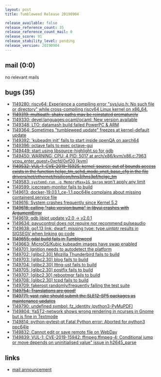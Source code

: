 ```yaml
---
layout: post
title: Tumbleweed Release 20190904

release_available: false
release_reference_count: 35
release_reference_count_mail: 0
release_score: 91
release_stability_level: pending
release_version: 20190904
---
```


## mail (0:0)

no relevant mails

## bugs (35)

<!--more-->

- [1149280: riscv64: Experience a compiling error "sys/uio.h: No such file or directory" while cross-compiling riscv64 Linux kernel on x86_64.](https://bugzilla.opensuse.org/show_bug.cgi?id=1149280)
- ~~[1149319: multipath: shaky paths may be reinstated prematurely](https://bugzilla.opensuse.org/show_bug.cgi?id=1149319)~~
- [1149330: devel:languages:ocaml/ocaml: New version available](https://bugzilla.opensuse.org/show_bug.cgi?id=1149330)
- [1149348: LTO: datamash build failed PowerPC & ARM](https://bugzilla.opensuse.org/show_bug.cgi?id=1149348)
- [1149364: Sometimes "tumbleweed update" freezes at kernel-default update](https://bugzilla.opensuse.org/show_bug.cgi?id=1149364)
- [1149392: 'kubeadm init' fails to start inside openQA on aarch64](https://bugzilla.opensuse.org/show_bug.cgi?id=1149392)
- [1149396: octave fails to exec octave-gui](https://bugzilla.opensuse.org/show_bug.cgi?id=1149396)
- [1149449: start using libsource-highlight.so for gdb](https://bugzilla.opensuse.org/show_bug.cgi?id=1149449)
- [1149450: WARNING: CPU: 4 PID: 5017 at arch/x86/kvm/x86.c:7963 vcpu_enter_guest+0xcfd/0xf20 \[kvm\]](https://bugzilla.opensuse.org/show_bug.cgi?id=1149450)
- ~~[1149532: VUL-1: CVE-2019-15925: kernel-source: out of bounds access exists in the function hclge_tm_schd_mode_vnet_base_cfg in the file drivers/net/ethernet/hisilicon/hns3/hns3pf/hclge_tm](https://bugzilla.opensuse.org/show_bug.cgi?id=1149532)~~
- [1149583: `systemd-run -p MemoryMax=1G $prog` won't apply any limit](https://bugzilla.opensuse.org/show_bug.cgi?id=1149583)
- [1149599: icecream-monitor fails to build](https://bugzilla.opensuse.org/show_bug.cgi?id=1149599)
- [1149613: docker-19.03.1_ce-1.1.ppc64le complains about missing containerd.service file](https://bugzilla.opensuse.org/show_bug.cgi?id=1149613)
- [1149616: System crashes frequently since Kernel 5.2](https://bugzilla.opensuse.org/show_bug.cgi?id=1149616)
- ~~[1149618: calling "rake version:bump" in libyui crashes with ArgumentError](https://bugzilla.opensuse.org/show_bug.cgi?id=1149618)~~
- [1149619: gdb libipt update v2.0 -> v2.0.1](https://bugzilla.opensuse.org/show_bug.cgi?id=1149619)
- [1149634: pavucontrol does not require nor recommend pulseaudio](https://bugzilla.opensuse.org/show_bug.cgi?id=1149634)
- [1149638: go1.13 link: dwarf: missing type: type.uintptr results in SIGSEGV when linking go code](https://bugzilla.opensuse.org/show_bug.cgi?id=1149638)
- ~~[1149655: gdal build fails in Tumbleweed](https://bugzilla.opensuse.org/show_bug.cgi?id=1149655)~~
- [1149663: MicroOS/Kubic kubeadm images have swap enabled](https://bugzilla.opensuse.org/show_bug.cgi?id=1149663)
- [1149701: Ignition needs to autodetect the platform](https://bugzilla.opensuse.org/show_bug.cgi?id=1149701)
- [1149702: \[glibc2.30\] Mozilla Thunderbird fails to build](https://bugzilla.opensuse.org/show_bug.cgi?id=1149702)
- [1149703: \[glibc2.30\] blog fails to build](https://bugzilla.opensuse.org/show_bug.cgi?id=1149703)
- [1149704: \[glibc2.30\] lttng-ust fails to build](https://bugzilla.opensuse.org/show_bug.cgi?id=1149704)
- [1149705: \[glibc2.30\] postfix fails to build](https://bugzilla.opensuse.org/show_bug.cgi?id=1149705)
- [1149707: \[glibc2.30\] rebootmgr fails to build](https://bugzilla.opensuse.org/show_bug.cgi?id=1149707)
- [1149708: \[glibc2.30\] tcpd fails to build](https://bugzilla.opensuse.org/show_bug.cgi?id=1149708)
- [1149709: fakeroot randomly/frequently failing the test suite](https://bugzilla.opensuse.org/show_bug.cgi?id=1149709)
- ~~[1149754: Translations are good!](https://bugzilla.opensuse.org/show_bug.cgi?id=1149754)~~
- ~~[1149771: yast-rake should submit the SLE12-SP5 packages as maintenance updates](https://bugzilla.opensuse.org/show_bug.cgi?id=1149771)~~
- [1149790: undefined symbol: fz_identity (python3-PyMuPDF)](https://bugzilla.opensuse.org/show_bug.cgi?id=1149790)
- [1149804: YaST2-network shows wrong rendering in ncurses in Gnome but is fine in Textmode](https://bugzilla.opensuse.org/show_bug.cgi?id=1149804)
- [1149814: python-pytest-qt  Fatal Python error: Aborted  for python3 ppc64le](https://bugzilla.opensuse.org/show_bug.cgi?id=1149814)
- [1149832: Cannot edit or save remote file on WebDav](https://bugzilla.opensuse.org/show_bug.cgi?id=1149832)
- [1149839: VUL-1: CVE-2019-15942: ffmpeg,ffmpeg-4: Conditional jump or move depends on uninitialised value" issue in h2645_parse](https://bugzilla.opensuse.org/show_bug.cgi?id=1149839)



## links

- [mail announcement](https://lists.opensuse.org/opensuse-factory/2019-09/msg00065.html)
